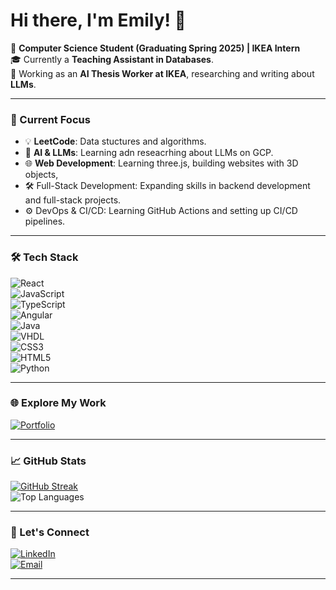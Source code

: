 



# Hi there, I'm Emily! 👋  

🚀 **Computer Science Student (Graduating Spring 2025) | IKEA Intern**  
🎓 Currently a **Teaching Assistant in Databases**.  
🤖 Working as an **AI Thesis Worker at IKEA**, researching and writing about **LLMs**.  

---

### 🌟 Current Focus  
- 💡 **LeetCode**: Data stuctures and algorithms. 
- 🤖 **AI & LLMs**: Learning adn reseacrhing about LLMs on GCP. 
- 🌐 **Web Development**: Learning three.js, building websites with 3D objects,
- 🛠 Full-Stack Development: Expanding skills in backend development and full-stack projects.
- ⚙️ DevOps & CI/CD: Learning GitHub Actions and setting up CI/CD pipelines.
   

---

### 🛠 Tech Stack  
![React](https://img.shields.io/badge/-React-61DAFB?style=flat&logo=react&logoColor=black)  
![JavaScript](https://img.shields.io/badge/-JavaScript-F7DF1E?style=flat&logo=javascript&logoColor=black)  
![TypeScript](https://img.shields.io/badge/-TypeScript-3178C6?style=flat&logo=typescript&logoColor=white)  
![Angular](https://img.shields.io/badge/-Angular-DD0031?style=flat&logo=angular&logoColor=white)  
![Java](https://img.shields.io/badge/-Java-007396?style=flat&logo=java&logoColor=white)  
![VHDL](https://img.shields.io/badge/-VHDL-2E8B57?style=flat&logo=verilog&logoColor=white)  
![CSS3](https://img.shields.io/badge/-CSS3-1572B6?style=flat&logo=css3&logoColor=white)  
![HTML5](https://img.shields.io/badge/-HTML5-E34F26?style=flat&logo=html5&logoColor=white)  
![Python](https://img.shields.io/badge/-Python-3776AB?style=flat&logo=python&logoColor=white)  


---

### 🌐 Explore My Work  
[![Portfolio](https://img.shields.io/badge/-Portfolio-FF5722?style=flat&logo=netlify&logoColor=white)](https://hahaem1ly.netlify.app/)  

---

### 📈 GitHub Stats  
[![GitHub Streak](https://github-readme-streak-stats.herokuapp.com?user=hahaem1ly&theme=radical)](https://github.com/hahaem1ly)  
![Top Languages](https://github-readme-stats.vercel.app/api/top-langs/?username=hahaem1ly&layout=compact&theme=radical)  

---

### 🎯 Let's Connect  
[![LinkedIn](https://img.shields.io/badge/-LinkedIn-0077B5?style=flat&logo=linkedin&logoColor=white)](https://www.linkedin.com/in/emily-ha-885605210/)  
[![Email](https://img.shields.io/badge/-Email-D14836?style=flat&logo=gmail&logoColor=white)](mailto:em1lyha2002@gmail.com)  

---
